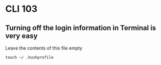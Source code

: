 # CLI 103

## Turning off the login information in Terminal is very easy

Leave the contents of this file empty

```
touch ~/ .hushprofile

```